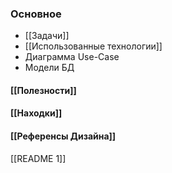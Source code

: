 ### **Основное**
- [[Задачи]] 
- [[Использованные технологии]]
- Диаграмма Use-Case
- Модели БД

#### [[Полезности]]
#### [[Находки]]
#### [[Референсы Дизайна]]

[[README 1]]
